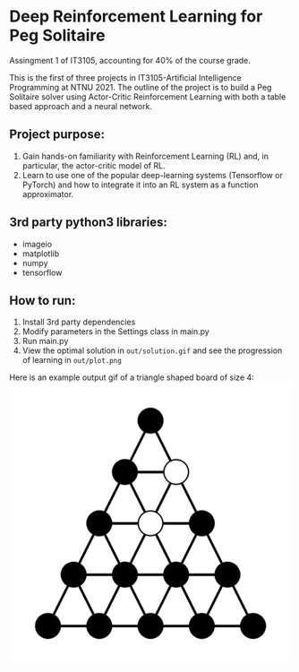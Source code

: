 # Deep Reinforcement Learning for Peg Solitaire
Assingment 1 of IT3105, accounting for 40% of the course grade.

This is the first of three projects in IT3105-Artificial Intelligence Programming at NTNU 2021. 
The outline of the project is to build a Peg Solitaire solver using Actor-Critic Reinforcement Learning with both a table based approach and a neural network.

## Project purpose:
1. Gain hands-on familiarity with Reinforcement Learning (RL) and, in particular, the actor-critic model of RL.
2. Learn to use one of the popular deep-learning systems (Tensorflow or PyTorch) and how to integrate it into an RL system as a function approximator.

## 3rd party python3 libraries:
* imageio
* matplotlib
* numpy
* tensorflow

## How to run:
1. Install 3rd party dependencies
2. Modify parameters in the Settings class in main.py
3. Run main.py
4. View the optimal solution in `out/solution.gif` and see the progression of learning in `out/plot.png` 

Here is an example output gif of a triangle shaped board of size 4:
![Solution gif example](solution.gif)
